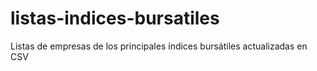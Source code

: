# listas-indices-bursatiles
Listas de empresas de los principales índices bursátiles actualizadas en CSV
